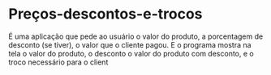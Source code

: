 # Preços-descontos-e-trocos
É uma aplicação que pede ao usuário o valor do produto, a porcentagem de desconto (se tiver), o valor que o cliente pagou. E o programa mostra na tela o valor do produto, o desconto o valor do produto com desconto, e o troco necessário para o client
